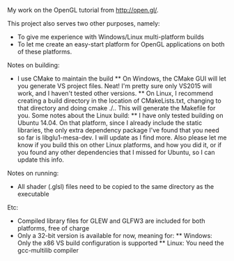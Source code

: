 My work on the OpenGL tutorial from http://open.gl/.

This project also serves two other purposes, namely:
* To give me experience with Windows/Linux multi-platform builds
* To let me create an easy-start platform for OpenGL applications on both of
  these platforms.

Notes on building:
* I use CMake to maintain the build
** On Windows, the CMake GUI will let you generate VS project files.  Neat!  I'm
pretty sure only VS2015 will work, and I haven't tested other versions.
** On Linux, I recommend creating a build directory in the location of
CMakeLists.txt, changing to that directory  and doing cmake ./..  This will
generate the Makefile for you. Some notes about the Linux build:
** I have only tested building on Ubuntu 14.04.  On that platform, since I
already include the static libraries, the only extra dependency package I've
found that you need so far is libglu1-mesa-dev.  I will update as I find more.
Also please let me know if you build this on other Linux platforms, and how you
did it, or if you found any other dependencies that I missed for Ubuntu, so I
can update this info.

Notes on running:
* All shader (.glsl) files need to be copied to the same directory as the
  executable

Etc:
* Compiled library files for GLEW and GLFW3 are included for both platforms,
  free of charge
* Only a 32-bit version is available for now, meaning for:
** Windows: Only the x86 VS build configuration is supported
** Linux: You need the gcc-multilib compiler
